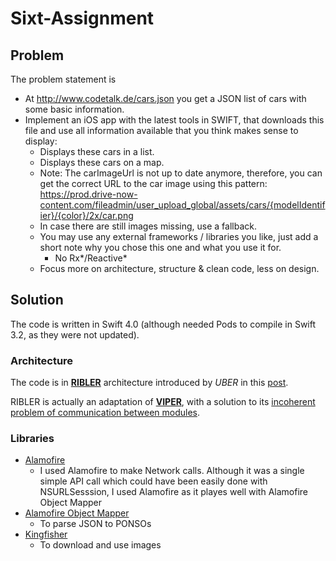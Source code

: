 Sixt-Assignment
=====================================
## Problem ##

The problem statement is
  * At http://www.codetalk.de/cars.json you get a JSON list of cars with some basic information.
  * Implement an iOS app with the latest tools in SWIFT, that downloads this file and use all information available that you think makes sense to display:
    * Displays these cars in a list.
    * Displays these cars on a map.
    * Note: The carImageUrl is not up to date anymore, therefore, you can get the correct URL to the car image using this pattern:
https://prod.drive-now-content.com/fileadmin/user_upload_global/assets/cars/{modelIdentifier}/{color}/2x/car.png
    * In case there are still images missing, use a fallback.
    * You may use any external frameworks / libraries you like, just add a short note why you chose this one and what you use it for.
      * No Rx*/Reactive*
    * Focus more on architecture, structure & clean code, less on design.
    
## Solution ##

The code is written in Swift 4.0 (although needed Pods to compile in Swift 3.2, as they were not updated).

### Architecture ###
The code is in **[RIBLER](https://eng.uber.com/new-rider-app/)** architecture introduced by _UBER_ in this [post](https://eng.uber.com/new-rider-app/).

RIBLER is actually an adaptation of 
**[VIPER](https://www.google.co.in/url?sa=t&rct=j&q=&esrc=s&source=web&cd=3&ved=0ahUKEwjxkP-B_9DWAhUJP48KHU0eDP0QFggtMAI&url=https%3A%2F%2Fwww.objc.io%2Fissues%2F13-architecture%2Fviper%2F&usg=AOvVaw2qUYV6vglF7jK2W3Z0FewL)**, 
with a solution to its [incoherent problem of communication between modules](https://medium.com/@ankoma22/the-good-the-bad-and-the-ugly-of-viper-architecture-for-ios-apps-7272001b5347).

### Libraries ###
  * [Alamofire](https://github.com/Alamofire/Alamofire)
    - I used Alamofire to make Network calls. Although it was a single simple API call which could have been easily done with NSURLSesssion, I used Alamofire as it playes well with Alamofire Object Mapper
  * [Alamofire Object Mapper](https://github.com/tristanhimmelman/AlamofireObjectMapper)
    - To parse JSON to PONSOs
  * [Kingfisher](https://github.com/onevcat/Kingfisher)
    - To download and use images
